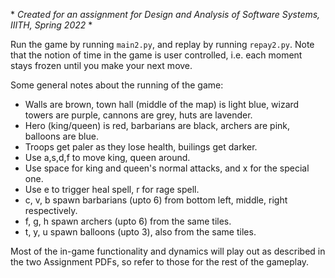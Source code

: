 \* *Created for an assignment for Design and Analysis of Software Systems, IIITH, Spring 2022* \*

Run the game by running `main2.py`, and replay by running `repay2.py`.
Note that the notion of time in the game is user controlled, i.e. each moment stays frozen until you make your next move.

Some general notes about the running of the game:
- Walls are brown, town hall (middle of the map) is light blue, wizard towers are purple, cannons are grey, huts are lavender.
- Hero (king/queen) is red, barbarians are black, archers are pink, balloons are blue.
- Troops get paler as they lose health, builings get darker.
- Use a,s,d,f to move king, queen around.
- Use space for king and queen's normal attacks, and x for the special one.
- Use e to trigger heal spell, r for rage spell.
- c, v, b spawn barbarians (upto 6) from bottom left, middle, right respectively.
- f, g, h spawn archers (upto 6) from the same tiles.
- t, y, u spawn balloons (upto 3), also from the same tiles.

Most of the in-game functionality and dynamics will play out as described in the two Assignment PDFs, so refer to those for the rest of the gameplay.